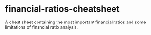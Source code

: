 # financial-ratios-cheatsheet
A cheat sheet containing the most important financial ratios and some limitations of financial ratio analysis.
